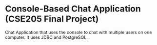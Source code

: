 # Console-Based Chat Application (CSE205 Final Project)
Chat Application that uses the console to chat with multiple users on one computer. It uses JDBC and PostgreSQL. 
